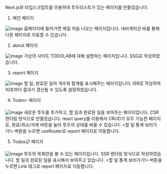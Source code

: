 Next.js와 타입스크립트를 이용하여 투두리스트가 있는 페이지를 만들었습니다.

1. 메인 페이지

![image](https://github.com/kewii33/next-todo/assets/150649178/8cbaf893-93da-4ed3-b3fb-6211f9edd47f)
홈페이지에 들어가면 제일 처음 나오는 페이지입니다. 네비게이션 바를 통해 다른 페이지로 이동할 수 있습니다.
	

2. about 페이지

![image](https://github.com/kewii33/next-todo/assets/150649178/1967b53c-4827-4b70-892a-05469d7f75f8)
가상의 사이트 TODOLAB에 대해 설명하는 페이지입니다. SSG로 작성하였습니다.


3. report 페이지

![image](https://github.com/kewii33/next-todo/assets/150649178/c45f03ff-f192-4037-a064-bb546b473723)
할 일, 완료된 일의 개수와 합계를 표시해주는 페이지입니다. ISR로 작성하여 10초마다 결과가 갱신될 수 있도록 설정하였습니다.


4. Todo✏️ 페이지

![image](https://github.com/kewii33/next-todo/assets/150649178/7d3cb3aa-2e26-4bb4-ac59-6830c887aaf8)
새로운 투두를 추가하고, 할 일과 완료된 일을 보여주는 페이지입니다. CSR 렌더링 방식으로 만들었습니다.
react query를 이용해서 CRUD가 모두 가능한 페이지로, 완료/취소/삭제 버튼을 눌러 투두의 상태를 바꿀 수 있습니다.
<할 일 통계 보러가기!> 버튼을 누르면 useRouter로 report 페이지로 이동합니다.


5. Todos📋 페이지

![image](https://github.com/kewii33/next-todo/assets/150649178/e89345d8-a43e-4761-ba29-7868496594c8)
투두의 목록만을 볼 수 있는 페이지입니다. SSR 렌더링 방식으로 작성하였습니다. 할 일과 완료된 일을 표시해서 보여주고 있습니다.
<할 일 통계 보러가기!> 버튼을 누르면 Link 태그로 report 페이지로 이동합니다.
